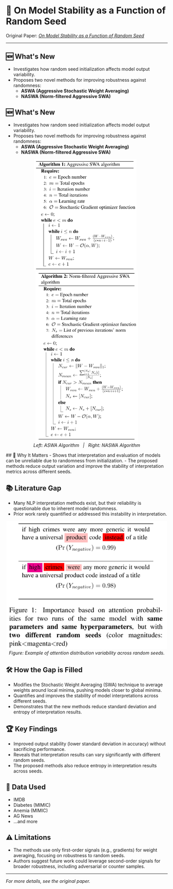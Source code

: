 # 🧬 On Model Stability as a Function of Random Seed

Original Paper: *[On Model Stability as a Function of Random Seed](#)*

---

## 🆕 What's New
- Investigates how random seed initialization affects model output variability.
- Proposes two novel methods for improving robustness against randomness:
  - **ASWA (Aggressive Stochastic Weight Averaging)**
  - **NASWA (Norm-filtered Aggressive SWA)**
## 🆕 What's New
- Investigates how random seed initialization affects model output variability.
- Proposes two novel methods for improving robustness against randomness:
  - **ASWA (Aggressive Stochastic Weight Averaging)**
  - **NASWA (Norm-filtered Aggressive SWA)**

<p align="center">
  <img src="./aswa_algorithm.png" alt="ASWA Algorithm" width="320" style="display:inline-block; margin-right:10px;">
  <img src="./naswa_algorithm.png" alt="NASWA Algorithm" width="320" style="display:inline-block;">
  <br>
  <em>Left: ASWA Algorithm &nbsp;&nbsp;|&nbsp;&nbsp; Right: NASWA Algorithm</em>
</p>
## 🎯 Why It Matters
- Shows that interpretation and evaluation of models can be unreliable due to randomness from initialization.
- The proposed methods reduce output variation and improve the stability of interpretation metrics across different seeds.

## 📚 Literature Gap
- Many NLP interpretation methods exist, but their reliability is questionable due to inherent model randomness.
- Prior work rarely quantified or addressed this instability in interpretation.

<p align="center">
  <img src="./attention distribution.png" alt="Attention distribution variability across random seeds" width="500">
  <br>
  <em>Figure: Example of attention distribution variability across random seeds.</em>
</p>

## 🛠️ How the Gap is Filled
- Modifies the Stochastic Weight Averaging (SWA) technique to average weights around local minima, pushing models closer to global minima.
- Quantifies and improves the stability of model interpretations across different seeds.
- Demonstrates that the new methods reduce standard deviation and entropy of interpretation results.

## 🏆 Key Findings
- Improved output stability (lower standard deviation in accuracy) without sacrificing performance.
- Reveals that interpretation results can vary significantly with different random seeds.
- The proposed methods also reduce entropy in interpretation results across seeds.

## 📂 Data Used
- IMDB
- Diabetes (MIMIC)
- Anemia (MIMIC)
- AG News
- ...and more

## ⚠️ Limitations
- The methods use only first-order signals (e.g., gradients) for weight averaging, focusing on robustness to random seeds.
- Authors suggest future work could leverage second-order signals for broader robustness, including adversarial or counter samples.

---

*For more details, see the original paper.*
